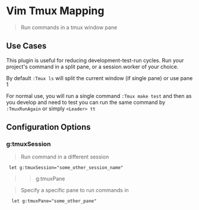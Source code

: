 # Vim Tmux Mapping

> Run commands in a tmux window pane

## Use Cases

This plugin is useful for reducing development-test-run cycles. Run your project's command in a split pane, or a session.worker of your choice.

By default `:Tmux ls` will split the current window (if single pane) or use pane 1

For normal use, you will run a single command `:Tmux make test` and then as you develop and need to test you can run the same command by `:TmuxRunAgain` or simply `<Leader> tt`

## Configuration Options

### g:tmuxSession

> Run command in a different session

  ` let g:tmuxSession="some_other_session_name"`

>> g:tmuxPane

> Specify a specific pane to run commands in

  ```
    let g:tmuxPane="some_other_pane"
  ```




